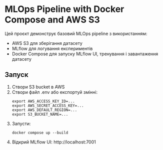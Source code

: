 # MLOps Pipeline with Docker Compose and AWS S3

Цей проєкт демонструє базовий MLOps pipeline з використанням:

- AWS S3 для зберігання датасету
- MLflow для логування експериментів
- Docker Compose для запуску MLflow UI, тренування і завантаження датасету

## Запуск

1. Створи S3 bucket в AWS
2. Створи файл .env або експортуй змінні:
   ```
   export AWS_ACCESS_KEY_ID=...
   export AWS_SECRET_ACCESS_KEY=...
   export AWS_DEFAULT_REGION=...
   export S3_BUCKET_NAME=...
   ```
3. Запусти:
   ```
   docker compose up --build
   ```
4. Відкрий MLflow UI: http://localhost:7001
